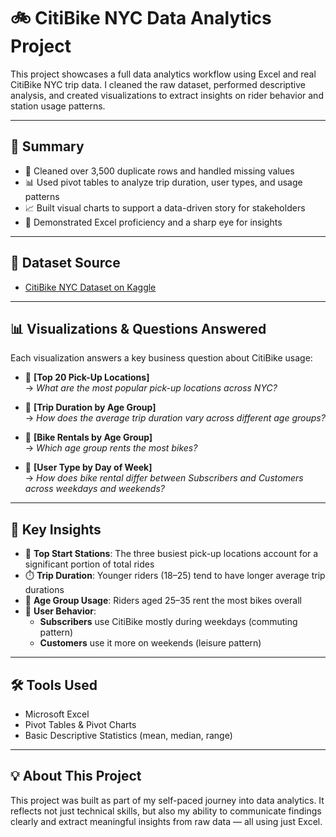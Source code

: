# 🚲 CitiBike NYC Data Analytics Project

This project showcases a full data analytics workflow using Excel and real CitiBike NYC trip data. I cleaned the raw dataset, performed descriptive analysis, and created visualizations to extract insights on rider behavior and station usage patterns.

---

## 📌 Summary

- 🧹 Cleaned over 3,500 duplicate rows and handled missing values  
- 📊 Used pivot tables to analyze trip duration, user types, and usage patterns  
- 📈 Built visual charts to support a data-driven story for stakeholders  
- 🎯 Demonstrated Excel proficiency and a sharp eye for insights

---

## 🔗 Dataset Source

- [CitiBike NYC Dataset on Kaggle](https://www.kaggle.com/datasets/ryanmcummings/citi-bike-data)

---

## 📊 Visualizations & Questions Answered

Each visualization answers a key business question about CitiBike usage:

- 📍 **[Top 20 Pick-Up Locations]**  
  → *What are the most popular pick-up locations across NYC?*

- 🧓 **[Trip Duration by Age Group]**  
  → *How does the average trip duration vary across different age groups?*

- 👥 **[Bike Rentals by Age Group]**  
  → *Which age group rents the most bikes?*

- 📆 **[User Type by Day of Week]**  
  → *How does bike rental differ between Subscribers and Customers across weekdays and weekends?*

---

## 🧠 Key Insights

- 🚏 **Top Start Stations**: The three busiest pick-up locations account for a significant portion of total rides  
- ⏱️ **Trip Duration**: Younger riders (18–25) tend to have longer average trip durations  
- 👥 **Age Group Usage**: Riders aged 25–35 rent the most bikes overall  
- 📆 **User Behavior**:  
   - **Subscribers** use CitiBike mostly during weekdays (commuting pattern)  
   - **Customers** use it more on weekends (leisure pattern)

---

## 🛠️ Tools Used

- Microsoft Excel 
- Pivot Tables & Pivot Charts  
- Basic Descriptive Statistics (mean, median, range)


---

## 💡 About This Project

This project was built as part of my self-paced journey into data analytics. It reflects not just technical skills, but also my ability to communicate findings clearly and extract meaningful insights from raw data — all using just Excel.

